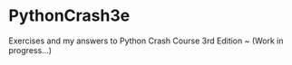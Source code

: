 # PythonCrash3e
Exercises and my answers to Python Crash Course 3rd Edition ~ (Work in progress...)
